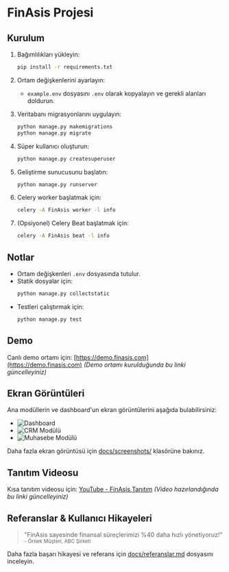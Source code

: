 # FinAsis Projesi

## Kurulum

1. Bağımlılıkları yükleyin:
   ```bash
   pip install -r requirements.txt
   ```

2. Ortam değişkenlerini ayarlayın:
   - `example.env` dosyasını `.env` olarak kopyalayın ve gerekli alanları doldurun.

3. Veritabanı migrasyonlarını uygulayın:
   ```bash
   python manage.py makemigrations
   python manage.py migrate
   ```

4. Süper kullanıcı oluşturun:
   ```bash
   python manage.py createsuperuser
   ```

5. Geliştirme sunucusunu başlatın:
   ```bash
   python manage.py runserver
   ```

6. Celery worker başlatmak için:
   ```bash
   celery -A FinAsis worker -l info
   ```

7. (Opsiyonel) Celery Beat başlatmak için:
   ```bash
   celery -A FinAsis beat -l info
   ```

## Notlar
- Ortam değişkenleri `.env` dosyasında tutulur.
- Statik dosyalar için:
   ```bash
   python manage.py collectstatic
   ```
- Testleri çalıştırmak için:
   ```bash
   python manage.py test
   ```

## Demo

Canlı demo ortamı için: [https://demo.finasis.com](https://demo.finasis.com) *(Demo ortamı kurulduğunda bu linki güncelleyiniz)*

## Ekran Görüntüleri

Ana modüllerin ve dashboard'un ekran görüntülerini aşağıda bulabilirsiniz:

- ![Dashboard](docs/screenshots/dashboard.png)
- ![CRM Modülü](docs/screenshots/crm.png)
- ![Muhasebe Modülü](docs/screenshots/accounting.png)

Daha fazla ekran görüntüsü için [docs/screenshots/](docs/screenshots/) klasörüne bakınız.

## Tanıtım Videosu

Kısa tanıtım videosu için: [YouTube - FinAsis Tanıtım](https://youtu.be/finasis-demo) *(Video hazırlandığında bu linki güncelleyiniz)*

## Referanslar & Kullanıcı Hikayeleri

> "FinAsis sayesinde finansal süreçlerimizi %40 daha hızlı yönetiyoruz!"  
> <small>- Örnek Müşteri, ABC Şirketi</small>

Daha fazla başarı hikayesi ve referans için [docs/referanslar.md](docs/referanslar.md) dosyasını inceleyin. 
